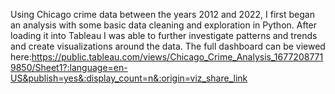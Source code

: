 Using Chicago crime data between the years 2012 and 2022, I first began an analysis with some basic data cleaning and exploration in Python. After loading it into Tableau I was able to further investigate patterns and trends and create visualizations around the data. The full dashboard can be viewed here:https://public.tableau.com/views/Chicago_Crime_Analysis_16772087719850/Sheet1?:language=en-US&publish=yes&:display_count=n&:origin=viz_share_link

